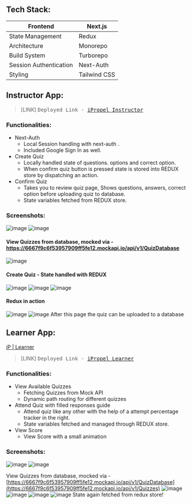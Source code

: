 ## Tech Stack:

| Frontend  | Next.js |
| --- | --- |
| State Management | Redux |
| Architecture | Monorepo |
| Build System | Turborepo |
| Session Authentication | Next-Auth |
| Styling | Tailwind CSS |

## Instructor App:

> [LINK]
> <samp> Deployed Link - [iPropel Instructor](https://quiz-instructor-app.vercel.app/) </samp>

### Functionalities:

- Next-Auth
    - Local Session handling with next-auth .
    - Included Google Sign In as well.
- Create Quiz
    - Locally handled state of  questions. options and correct option.
    - When confirm quiz button is pressed state is stored into REDUX store by dispatching an action.
- Confirm Quiz
    - Takes you to review quiz page, Shows questions, answers, correct option before uploading quiz to database.
    - State variables fetched from REDUX store.

### Screenshots:


![image](https://github.com/Akkilesh-A/Quiz-App/assets/136828513/816a1a64-9f2d-48ab-a1d6-3343112fa855)
![image](https://github.com/Akkilesh-A/Quiz-App/assets/136828513/96150e25-4bc6-41e8-8f11-6b78fe7e37cb)
#### View Quizzes from database, mocked via -https://6667f9c6f53957909ff5fe12.mockapi.io/api/v1/QuizDatabase
![image](https://github.com/Akkilesh-A/Quiz-App/assets/136828513/eb87b0b0-985c-455b-b50b-6dfa18a4bb50)

#### Create Quiz - State handled with REDUX
![image](https://github.com/Akkilesh-A/Quiz-App/assets/136828513/ee601c39-e8b2-4065-8d11-cbcfb663d909)
![image](https://github.com/Akkilesh-A/Quiz-App/assets/136828513/ebd194b0-dd46-4e70-8922-d21f29048fbc)
![image](https://github.com/Akkilesh-A/Quiz-App/assets/136828513/6636ceed-9d99-4429-8327-1af22c899ab4)

#### Redux in action 
![image](https://github.com/Akkilesh-A/Quiz-App/assets/136828513/6bf59644-d254-4129-83fe-60bfd26191e8)
![image](https://github.com/Akkilesh-A/Quiz-App/assets/136828513/1850f4c9-6c6a-4595-893f-49d7444701d8)
After this page the quiz can be uploaded to a database


## Learner App:

[iP | Learner]()
> [LINK]
> <samp> Deployed Link - [iPropel Learner](https://quiz-learner-app.vercel.app/) </samp>

### Functionalities:

- View Available Quizzes
    - Fetching Quizzes from Mock API
    - Dynamic path routing for different quizzes
- Attend Quiz with filled responses guide
    - Attend quiz like any other with the help of a attempt percentage tracker in the right.
    - State variables fetched and managed through REDUX store.
- View Score
    - View Score with a small animation

### Screenshots:
![image](https://github.com/Akkilesh-A/Quiz-App/assets/136828513/16cb80e5-25bb-4072-8bcc-a2fdd0cfd400)
![image](https://github.com/Akkilesh-A/Quiz-App/assets/136828513/554338b8-255f-42f8-acb5-f31cf3c14b8b)


View Quizzes from database, mocked via -[https://6667f9c6f53957909ff5fe12.mockapi.io/api/v1/QuizDatabase](https://6667f9c6f53957909ff5fe12.mockapi.io/api/v1/Quizzes)
![image](https://github.com/Akkilesh-A/Quiz-App/assets/136828513/14ceddfb-94db-4212-bd99-0c986d1235c2)
![image](https://github.com/Akkilesh-A/Quiz-App/assets/136828513/821f5cb2-26b4-45a6-8e6a-5675ae80bd81)
![image](https://github.com/Akkilesh-A/Quiz-App/assets/136828513/16f7e932-c559-473f-adb6-3d276666acdf)
![image](https://github.com/Akkilesh-A/Quiz-App/assets/136828513/2e298268-0ff1-45a8-9887-91213dcee49a)
State again fetched from redux store!
